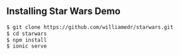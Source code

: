 ## Installing Star Wars Demo
```bash
$ git clone https://github.com/williamedr/starwars.git
$ cd starwars
$ npm install
$ ionic serve
```

